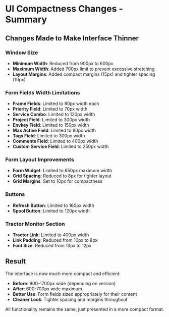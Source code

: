 # UI Compactness Changes - Summary

## Changes Made to Make Interface Thinner

### Window Size
- **Minimum Width**: Reduced from 900px to 600px
- **Maximum Width**: Added 700px limit to prevent excessive stretching
- **Layout Margins**: Added compact margins (15px) and tighter spacing (10px)

### Form Fields Width Limitations
- **Frame Fields**: Limited to 80px width each
- **Priority Field**: Limited to 70px width  
- **Service Combo**: Limited to 120px width
- **Project Field**: Limited to 300px width
- **Envkey Field**: Limited to 150px width
- **Max Active Field**: Limited to 80px width
- **Tags Field**: Limited to 300px width
- **Comments Field**: Limited to 400px width
- **Custom Service Field**: Limited to 250px width

### Form Layout Improvements
- **Form Widget**: Limited to 650px maximum width
- **Grid Spacing**: Reduced to 8px for tighter layout
- **Grid Margins**: Set to 10px for compactness

### Buttons
- **Refresh Button**: Limited to 160px width
- **Spool Button**: Limited to 120px width

### Tractor Monitor Section
- **Tractor Link**: Limited to 400px width
- **Link Padding**: Reduced from 10px to 8px
- **Font Size**: Reduced from 13px to 12px

## Result
The interface is now much more compact and efficient:
- **Before**: 900-1700px wide (depending on version)
- **After**: 600-700px wide maximum
- **Better Use**: Form fields sized appropriately for their content
- **Cleaner Look**: Tighter spacing and margins throughout

All functionality remains the same, just presented in a more compact format.
